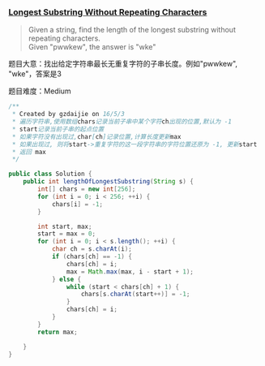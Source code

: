 ### [Longest Substring Without Repeating Characters](https://leetcode.com/problems/longest-substring-without-repeating-characters/)

> Given a string, find the length of the longest substring without repeating characters. <br/>
> Given "pwwkew", the answer is "wke"

题目大意：找出给定字符串最长无重复字符的子串长度。例如"pwwkew", "wke"，答案是3

题目难度：Medium

```java
/**
 * Created by gzdaijie on 16/5/3
 * 遍历字符串,使用数组chars记录当前子串中某个字符ch出现的位置,默认为 -1
 * start记录当前子串的起点位置
 * 如果字符没有出现过,char[ch]记录位置,计算长度更新max
 * 如果出现过, 则将start->重复字符的这一段字符串的字符位置还原为 -1, 更新start
 * 返回 max
 */

public class Solution {
    public int lengthOfLongestSubstring(String s) {
        int[] chars = new int[256];
        for (int i = 0; i < 256; ++i) {
            chars[i] = -1;
        }

        int start, max;
        start = max = 0;
        for (int i = 0; i < s.length(); ++i) {
            char ch = s.charAt(i);
            if (chars[ch] == -1) {
                chars[ch] = i;
                max = Math.max(max, i - start + 1);
            } else {
                while (start < chars[ch] + 1) {
                    chars[s.charAt(start++)] = -1;
                }
                chars[ch] = i;
            }
        }
        return max;

    }
}
```